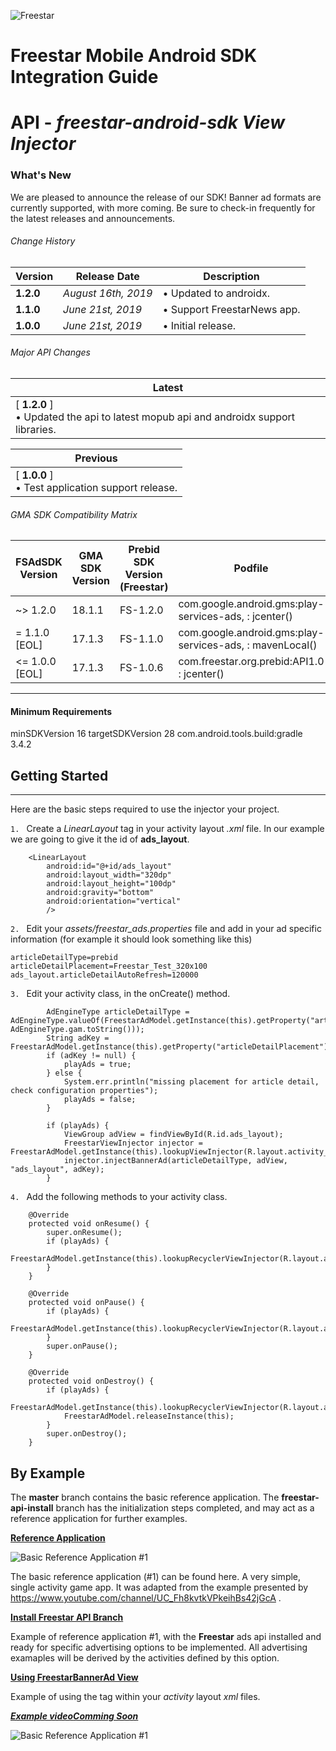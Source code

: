 ![Freestar](https://github.com/freestarcapital/Freestar-Mobile-Android-SDK/raw/master/images/freestar.jpg)
# Freestar Mobile Android SDK Integration Guide
# API - _freestar-android-sdk_ ***View Injector***

### What's New
We are pleased to announce the release of our SDK! Banner ad formats are currently supported, with more coming.  Be sure to check-in frequently for the latest releases and announcements.

###### Change History
| Version | Release Date | Description |
| ---- | ------- | ----------- |
| __1.2.0__ | _August 16th, 2019_ |  • Updated to androidx. |
| __1.1.0__ | _June 21st, 2019_ |  • Support FreestarNews app. |
| __1.0.0__ | _June 21st, 2019_ |  • Initial release. |

###### Major API Changes
| Latest |
| ---- |
| [ __1.2.0__ ] <br>• Updated the api to latest mopub api and androidx support libraries.<br>|

| Previous |
| ---- |
| [ __1.0.0__ ]<br>• Test application support release. |

###### GMA SDK Compatibility Matrix

| FSAdSDK Version | GMA SDK Version | Prebid SDK Version<br>(Freestar) | Podfile |
| ---- | ----- | ----- | ------------ |
| ~> 1.2.0 | 18.1.1 | FS-1.2.0 | com.google.android.gms:play-services-ads, : jcenter() |
| = 1.1.0 [EOL]| 17.1.3 | FS-1.1.0 | com.google.android.gms:play-services-ads, : mavenLocal() |
| <= 1.0.0 [EOL]| 17.1.3 | FS-1.0.6 | com.freestar.org.prebid:API1.0 : jcenter() |

---
#### Minimum Requirements
minSDKVersion 16
targetSDKVersion 28
com.android.tools.build:gradle 3.4.2

## Getting Started
---

Here are the basic steps required to use the injector your project.

`1. ` Create a _LinearLayout_ tag in your activity layout _.xml_ file.  In our example we are going to give it the id of **ads_layout**.

```
    <LinearLayout
        android:id="@+id/ads_layout"
        android:layout_width="320dp"
        android:layout_height="100dp"
        android:gravity="bottom"
        android:orientation="vertical"
        />
```

`2. ` Edit your _assets/freestar_ads.properties_ file and add in your ad specific information (for example it should look something like this)

```
articleDetailType=prebid
articleDetailPlacement=Freestar_Test_320x100
ads_layout.articleDetailAutoRefresh=120000
```

`3. ` Edit your activity class, in the onCreate() method.

```
        AdEngineType articleDetailType = AdEngineType.valueOf(FreestarAdModel.getInstance(this).getProperty("articleDetailType", AdEngineType.gam.toString()));
        String adKey = FreestarAdModel.getInstance(this).getProperty("articleDetailPlacement");
        if (adKey != null) {
            playAds = true;
        } else {
            System.err.println("missing placement for article detail, check configuration properties");
            playAds = false;
        }

        if (playAds) {
            ViewGroup adView = findViewById(R.id.ads_layout);
            FreestarViewInjector injector = FreestarAdModel.getInstance(this).lookupViewInjector(R.layout.activity_main);
            injector.injectBannerAd(articleDetailType, adView, "ads_layout", adKey);
        }

```

`4. ` Add the following methods to your activity class. 

```
    @Override
    protected void onResume() {
        super.onResume();
        if (playAds) {
            FreestarAdModel.getInstance(this).lookupRecyclerViewInjector(R.layout.activity_main).resumeBannerAds();
        }
    }

    @Override
    protected void onPause() {
        if (playAds) {
            FreestarAdModel.getInstance(this).lookupRecyclerViewInjector(R.layout.activity_main).pauseBannerAds();
        }
        super.onPause();
    }

    @Override
    protected void onDestroy() {
        if (playAds) {
            FreestarAdModel.getInstance(this).lookupRecyclerViewInjector(R.layout.activity_main).destroyBannerAds();
            FreestarAdModel.releaseInstance(this);
        }
        super.onDestroy();
    }

```

## By Example

The **master** branch contains the basic reference application.  The **freestar-api-install** branch has the initialization steps completed, and may act as a reference application for further examples.

[**Reference Application**](https://freestarcapital/Freestar-Mobile-Android-SDK/new/master)

![**Basic Reference Application #1**](https://github.com/freestarcapital/Freestar-Mobile-Android-SDK/raw/master/images/app-FSA-1-0.png)

The basic reference application (#1) can be found here.  A very simple, single activity game app.  It was adapted from the example presented by https://www.youtube.com/channel/UC_Fh8kvtkVPkeihBs42jGcA .

[**Install Freestar API Branch**](https://freestarcapital/Freestar-Mobile-Android-SDK/new/freestar-api-install)

Example of reference application #1, with the **Freestar** ads api installed and ready for specific advertising options to be implemented.  All advertising examaples will be derived by the activities defined by this option.

[**Using FreestarBannerAd View**](https://freestarcapital/Freestar-Mobile-Android-SDK/new/freestar-banner-ad)

Example of using the <FreestarBannerAd> tag within your _activity_ layout _xml_ files.

[_**Example video**_***Comming Soon***]()

![**Basic Reference Application #1**](https://github.com/freestarcapital/Freestar-Mobile-Android-SDK/raw/master/images/app-FSA-1-1.png)
